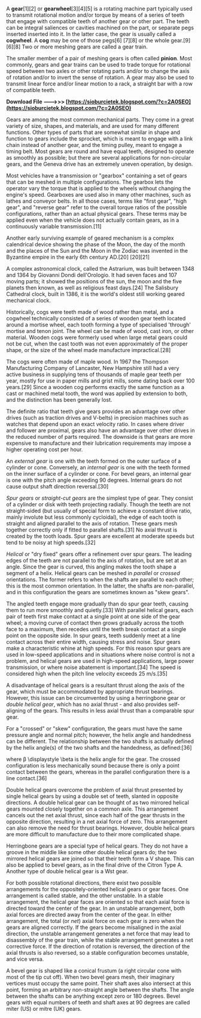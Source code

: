 
 
A **gear**[1][2] or **gearwheel**[3][4][5] is a rotating machine part typically used to transmit rotational motion and/or torque by means of a series of teeth that engage with compatible teeth of another gear or other part. The teeth can be integral saliences or cavities machined on the part, or separate pegs inserted inserted into it. In the latter case, the gear is usually called a **cogwheel**. A **cog** may be one of those pegs[6] [7][8] or the whole gear.[9][6][8] Two or more meshing gears are called a gear train.
 
The smaller member of a pair of meshing gears is often called **pinion**. Most commonly, gears and gear trains can be used to trade torque for rotational speed between two axles or other rotating parts and/or to change the axis of rotation and/or to invert the sense of rotation. A gear may also be used to transmit linear force and/or linear motion to a rack, a straight bar with a row of compatible teeth.
 
**Download File --->>> [https://sioburcietek.blogspot.com/?c=2A0SEO](https://sioburcietek.blogspot.com/?c=2A0SEO)**


 
Gears are among the most common mechanical parts. They come in a great variety of size, shapes, and materials, and are used for many different functions. Other types of parts that are somewhat similar in shape and function to gears include the sprocket, which is meant to engage with a link chain instead of another gear, and the timing pulley, meant to engage a timing belt. Most gears are round and have equal teeth, designed to operate as smoothly as possible; but there are several applications for non-circular gears, and the Geneva drive has an extremely uneven operation, by design.
 
Most vehicles have a transmission or "gearbox" containing a set of gears that can be meshed in multiple configurations. The gearbox lets the operator vary the torque that is applied to the wheels without changing the engine's speed. Gearboxes are used also in many other machines, such as lathes and conveyor belts. In all those cases, terms like "first gear", "high gear", and "reverse gear" refer to the overall torque ratios of the possible configurations, rather than an actual physical gears. These terms may be applied even when the vehicle does not actually contain gears, as in a continuously variable transmission.[11]
 
Another early surviving example of geared mechanism is a complex calendrical device showing the phase of the Moon, the day of the month and the places of the Sun and the Moon in the Zodiac was invented in the Byzantine empire in the early 6th century AD.[20] [20][21]
 
A complex astronomical clock, called the Astrarium, was built between 1348 and 1364 by Giovanni Dondi dell'Orologio. It had seven faces and 107 moving parts; it showed the positions of the sun, the moon and the five planets then known, as well as religious feast days.[24] The Salisbury Cathedral clock, built in 1386, it is the world's oldest still working geared mechanical clock.
 
Historically, cogs were teeth made of wood rather than metal, and a cogwheel technically consisted of a series of wooden gear teeth located around a mortise wheel, each tooth forming a type of specialised 'through' mortise and tenon joint. The wheel can be made of wood, cast iron, or other material. Wooden cogs were formerly used when large metal gears could not be cut, when the cast tooth was not even approximately of the proper shape, or the size of the wheel made manufacture impractical.[28]
 
The cogs were often made of maple wood. In 1967 the Thompson Manufacturing Company of Lancaster, New Hampshire still had a very active business in supplying tens of thousands of maple gear teeth per year, mostly for use in paper mills and grist mills, some dating back over 100 years.[29] Since a wooden cog performs exactly the same function as a cast or machined metal tooth, the word was applied by extension to both, and the distinction has been generally lost.
 
The definite ratio that teeth give gears provides an advantage over other drives (such as traction drives and V-belts) in precision machines such as watches that depend upon an exact velocity ratio. In cases where driver and follower are proximal, gears also have an advantage over other drives in the reduced number of parts required. The downside is that gears are more expensive to manufacture and their lubrication requirements may impose a higher operating cost per hour.

An *external gear* is one with the teeth formed on the outer surface of a cylinder or cone. Conversely, an *internal gear* is one with the teeth formed on the inner surface of a cylinder or cone. For bevel gears, an internal gear is one with the pitch angle exceeding 90 degrees. Internal gears do not cause output shaft direction reversal.[30]
 
*Spur gears* or *straight-cut gears* are the simplest type of gear. They consist of a cylinder or disk with teeth projecting radially. Though the teeth are not straight-sided (but usually of special form to achieve a constant drive ratio, mainly involute but less commonly cycloidal), the edge of each tooth is straight and aligned parallel to the axis of rotation. These gears mesh together correctly only if fitted to parallel shafts.[31] No axial thrust is created by the tooth loads. Spur gears are excellent at moderate speeds but tend to be noisy at high speeds.[32]
 
*Helical* or "dry fixed" gears offer a refinement over spur gears. The leading edges of the teeth are not parallel to the axis of rotation, but are set at an angle. Since the gear is curved, this angling makes the tooth shape a segment of a helix. Helical gears can be meshed in *parallel* or *crossed* orientations. The former refers to when the shafts are parallel to each other; this is the most common orientation. In the latter, the shafts are non-parallel, and in this configuration the gears are sometimes known as "skew gears".
 
The angled teeth engage more gradually than do spur gear teeth, causing them to run more smoothly and quietly.[33] With parallel helical gears, each pair of teeth first make contact at a single point at one side of the gear wheel; a moving curve of contact then grows gradually across the tooth face to a maximum, then recedes until the teeth break contact at a single point on the opposite side. In spur gears, teeth suddenly meet at a line contact across their entire width, causing stress and noise. Spur gears make a characteristic whine at high speeds. For this reason spur gears are used in low-speed applications and in situations where noise control is not a problem, and helical gears are used in high-speed applications, large power transmission, or where noise abatement is important.[34] The speed is considered high when the pitch line velocity exceeds 25 m/s.[35]
 
A disadvantage of helical gears is a resultant thrust along the axis of the gear, which must be accommodated by appropriate thrust bearings. However, this issue can be circumvented by using a herringbone gear or *double helical gear*, which has no axial thrust - and also provides self-aligning of the gears. This results in less axial thrust than a comparable spur gear.
 
For a "crossed" or "skew" configuration, the gears must have the same pressure angle and normal pitch; however, the helix angle and handedness can be different. The relationship between the two shafts is actually defined by the helix angle(s) of the two shafts and the handedness, as defined:[36]
 
where β \displaystyle \beta  is the helix angle for the gear. The crossed configuration is less mechanically sound because there is only a point contact between the gears, whereas in the parallel configuration there is a line contact.[36]
 
Double helical gears overcome the problem of axial thrust presented by single helical gears by using a double set of teeth, slanted in opposite directions. A double helical gear can be thought of as two mirrored helical gears mounted closely together on a common axle. This arrangement cancels out the net axial thrust, since each half of the gear thrusts in the opposite direction, resulting in a net axial force of zero. This arrangement can also remove the need for thrust bearings. However, double helical gears are more difficult to manufacture due to their more complicated shape.
 
Herringbone gears are a special type of helical gears. They do not have a groove in the middle like some other double helical gears do; the two mirrored helical gears are joined so that their teeth form a V shape. This can also be applied to bevel gears, as in the final drive of the Citron Type A. Another type of double helical gear is a Wst gear.
 
For both possible rotational directions, there exist two possible arrangements for the oppositely-oriented helical gears or gear faces. One arrangement is called stable, and the other unstable. In a stable arrangement, the helical gear faces are oriented so that each axial force is directed toward the center of the gear. In an unstable arrangement, both axial forces are directed away from the center of the gear. In either arrangement, the total (or *net*) axial force on each gear is zero when the gears are aligned correctly. If the gears become misaligned in the axial direction, the unstable arrangement generates a net force that may lead to disassembly of the gear train, while the stable arrangement generates a net corrective force. If the direction of rotation is reversed, the direction of the axial thrusts is also reversed, so a stable configuration becomes unstable, and vice versa.
 
A bevel gear is shaped like a conical frustum (a right circular cone with most of the tip cut off). When two bevel gears mesh, their imaginary vertices must occupy the same point. Their shaft axes also intersect at this point, forming an arbitrary non-straight angle between the shafts. The angle between the shafts can be anything except zero or 180 degrees. Bevel gears with equal numbers of teeth and shaft axes at 90 degrees are called miter (US) or mitre (UK) gears.
 